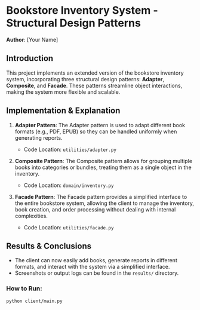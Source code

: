 # Bookstore Inventory System - Structural Design Patterns

**Author**: [Your Name]

## Introduction
This project implements an extended version of the bookstore inventory system, incorporating three structural design patterns: **Adapter**, **Composite**, and **Facade**. These patterns streamline object interactions, making the system more flexible and scalable.

## Implementation & Explanation
1. **Adapter Pattern**: The Adapter pattern is used to adapt different book formats (e.g., PDF, EPUB) so they can be handled uniformly when generating reports.
    - Code Location: `utilities/adapter.py`

2. **Composite Pattern**: The Composite pattern allows for grouping multiple books into categories or bundles, treating them as a single object in the inventory.
    - Code Location: `domain/inventory.py`

3. **Facade Pattern**: The Facade pattern provides a simplified interface to the entire bookstore system, allowing the client to manage the inventory, book creation, and order processing without dealing with internal complexities.
    - Code Location: `utilities/facade.py`

## Results & Conclusions
- The client can now easily add books, generate reports in different formats, and interact with the system via a simplified interface.
- Screenshots or output logs can be found in the `results/` directory.

### How to Run:
```bash
python client/main.py
